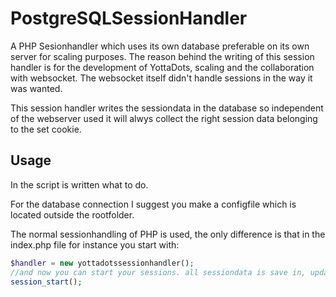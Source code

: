 # PostgreSQLSessionHandler
A PHP Sesionhandler which uses its own database preferable on its own server for scaling purposes.
The reason behind the writing of this session handler is for the development of YottaDots, scaling and the collaboration with websocket. The websocket itself didn't handle sessions in the way it was wanted.

This session handler writes the sessiondata in the database so independent of the webserver used it will alwys collect the right session data belonging to the set cookie. 

## Usage
In the script is written what to do.

For the database connection I suggest you make a configfile which is located outside the rootfolder.

The normal sessionhandling of PHP is used, the only difference is that in the index.php file for instance you start with:
```PHP
$handler = new yottadotssessionhandler();
//and now you can start your sessions. all sessiondata is save in, updated and collected from in a seperate database
session_start();
